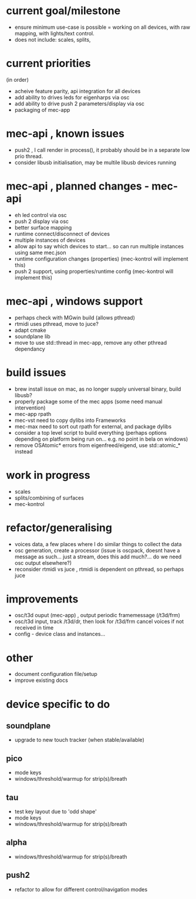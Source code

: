 # current goal/milestone
- ensure minimum use-case is possible = working on all devices, with raw mapping, with lights/text control. 
- does not include: scales, splits,

# current priorities
(in order)
- acheive feature parity, api integration for all devices
- add ability to drives leds for eigenharps via osc
- add ability to drive push 2 parameters/display via osc 
- packaging of mec-app

# mec-api , known issues
- push2 , I call render in process(), it probably should be in a separate low prio thread.
- consider libusb initialisation, may be multile libusb devices running

# mec-api , planned changes - mec-api
- eh led control via osc
- push 2 display via osc
- better surface mapping
- runtime connect/disconnect of devices
- multiple instances of devices
- allow api to say which devices to start... so can run multiple instances using same mec.json
- runtime configuration changes (properties)        (mec-kontrol will implement this)
- push 2 support, using properties/runtime config   (mec-kontrol will implement this)

# mec-api , windows support
- perhaps check with MGwin build (allows pthread)
- rtmidi uses pthread, move to juce?
- adapt cmake
- soundplane lib 
- move to use std::thread in mec-app, remove any other pthread dependancy 

# build issues
- brew install issue on mac, as no longer supply universal binary, build libusb?
- properly package some of the mec apps (some need manual intervention)
- mec-app rpath
- mec-vst need to copy dylibs into Frameworks
- mec-max need to sort out rpath for external, and package dylibs
- consider a top level script to build everything (perhaps options depending on platform being run on... e.g. no point in bela on windows)
- remove OSAtomic*  errors from eigenfreed/eigend, use std::atomic_* instead

# work in progress
- scales
- splits/combining of surfaces
- mec-kontrol

# refactor/generalising
- voices data, a few places where I do similar things to collect the data
- osc generation, create a processor (issue is oscpack, doesnt have a message as such... just a stream, does this add much?... do we need osc output elsewhere?)
- reconsider rtmidi vs juce , rtmidi is dependent on pthread, so perhaps juce

# improvements
- osc/t3d ouput (mec-app) , output periodic framemessage (/t3d/frm)
- osc/t3d input, track /t3d/dr, then look for /t3d/frm cancel voices if not received in time
- config - device class and instances...

# other
- document configuration file/setup
- improve existing docs

# device specific to do
## soundplane
- upgrade to new touch tracker (when stable/available)

## pico
- mode keys
- windows/threshold/warmup for strip(s)/breath

## tau
- test key layout due to 'odd shape'
- mode keys
- windows/threshold/warmup for strip(s)/breath

## alpha
- windows/threshold/warmup for strip(s)/breath

## push2 
- refactor to allow for different control/navigation modes

